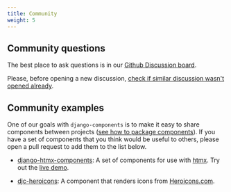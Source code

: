 ```yaml
---
title: Community
weight: 5
---
```


## Community questions

The best place to ask questions is in our [Github Discussion board](https://github.com/django-components/django-components/discussions).

Please, before opening a new discussion, [check if similar discussion wasn't opened already](https://github.com/django-components/django-components/discussions?discussions_q=).

## Community examples

One of our goals with `django-components` is to make it easy to share components between projects
([see how to package components](../concepts/advanced/authoring_component_libraries.md)).
If you have a set of components that you think would be useful to others, please open a pull request to add them to the list below.

- [django-htmx-components](https://github.com/iwanalabs/django-htmx-components): A set of components for use with [htmx](https://htmx.org/). Try out the [live demo](https://dhc.iwanalabs.com/).

- [djc-heroicons](https://pypi.org/project/djc-heroicons/): A component that renders icons from [Heroicons.com](https://heroicons.com/).
